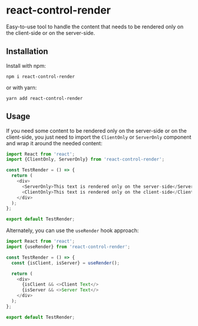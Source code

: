 # react-control-render

Easy-to-use tool to handle the content that needs to be rendered only on the client-side or on the server-side.
## Installation

Install with npm:

```
npm i react-control-render
```

or with yarn:

```
yarn add react-control-render
```

## Usage

If you need some content to be rendered only on the server-side or on the client-side, you just need to import the `ClientOnly` or `ServerOnly` component and wrap it around the needed content:

```javascript
import React from 'react';
import {ClientOnly, ServerOnly} from 'react-control-render';

const TestRender = () => {
  return (
    <div>
      <ServerOnly>This text is rendered only on the server-side</ServerOnly>
      <ClientOnly>This text is rendered only on the client-side</ClientOnly>
    </div>
  );
};

export default TestRender;
```

Alternately, you can use the `useRender` hook approach:

```javascript
import React from 'react';
import {useRender} from 'react-control-render';

const TestRender = () => {
  const {isClient, isServer} = useRender();

  return (
    <div>
      {isClient && <>Client Text</>
      {isServer && <>Server Text</>
    </div>
  );
};

export default TestRender;
```

